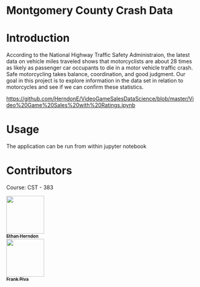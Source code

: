 # Montgomery County Crash Data

# Introduction
According to the National Highway Traffic Safety Administraion, the latest data on vehicle miles traveled shows that motorcyclists are about 28 times as likely as passenger car occupants to die in a motor vehicle traffic crash. Safe motorcycling takes balance, coordination, and good judgment. Our goal in this project is to explore information in the data set in relation to motorcycles and see if we can confirm these statistics.

https://github.com/HerndonE/VideoGameSalesDataScience/blob/master/Video%20Game%20Sales%20with%20Ratings.ipynb

# Usage
The application can be run from within jupyter notebook

# Contributors
Course: CST - 383    
  
<thead>
<tr>
<th align="center"><a href="https://github.com/HerndonE"><img src="https://avatars2.githubusercontent.com/u/16469939?s=460&v=4" width="100px;" style="max-width:100%;"><br><sub><b>Ethan Herndon</b></sub></a><br></th>
<th align="center"><a href="https://github.com/alicias455"><img src="https://avatars0.githubusercontent.com/u/54601838?s=400&v=4" width="100px;" style="max-width:100%;"><br><sub><b>Frank Piva</b></sub></a><br></th>
</tr>
</thead>
